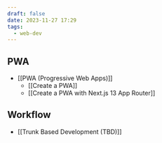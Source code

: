 ```yaml
---
draft: false
date: 2023-11-27 17:29
tags:
  - web-dev
---
```


## PWA
- [[PWA (Progressive Web Apps)]]
	- [[Create a PWA]]
	- [[Create a PWA with Next.js 13 App Router]]

## Workflow
- [[Trunk Based Development (TBD)]]